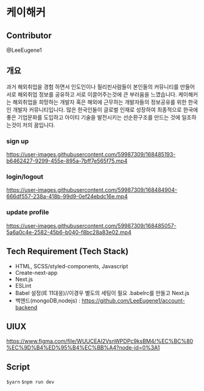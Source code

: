 # 케이해커

## Contributor

@LeeEugene1

## 개요

과거 해외취업을 경험 하면서 인도인이나 필리핀사람들이 본인들의 커뮤니티를 만들어 서로 해외취업 정보를 공유하고 서로 이끌어주는것에 큰 부러움을 느꼈습니다. 케이해커는 해외취업을 희망하는 개발자 혹은 해외에 근무하는 개발자들의 정보공유를 위한 한국인 개발자 커뮤니티입니다.
많은 한국인들이 글로벌 인재로 성장하여 최종적으로 한국에 좋은 기업문화를 도입하고 아이티 기술을 발전시키는 선순환구조를 만드는 것에 일조하는것이 저의 꿈입니다.

### sign up
https://user-images.githubusercontent.com/59987309/168485193-b6462427-9299-455e-895a-7bff7e565f75.mp4

### login/logout
https://user-images.githubusercontent.com/59987309/168484904-666df557-238a-418b-99d9-0ef24ebdc16e.mp4

### update profile
https://user-images.githubusercontent.com/59987309/168485057-5a6a0c4e-2582-45b6-b040-f8bc28a83e02.mp4

## Tech Requirement (Tech Stack)

- HTML, SCSS/styled-components, Javascript
- Create-next-app
- Next.js
- ESLint
- Babel 설정(IE 11대응)//이경우 별도의 세팅이 필요 .babelrc를 만들고 Next.js
- 백엔드(mongoDB,nodejs) : https://github.com/LeeEugene1/account-backend

## UIUX

https://www.figma.com/file/WUUCEAI2VsnWPDPc9ksBM4/%EC%BC%80%EC%9D%B4%ED%95%B4%EC%BB%A4?node-id=0%3A1

## Script

`$yarn`
`$npm run dev`
